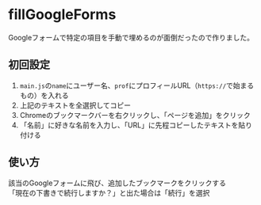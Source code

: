 # fillGoogleForms

Googleフォームで特定の項目を手動で埋めるのが面倒だったので作りました。  

## 初回設定
1. `main.js`の`name`にユーザー名、`prof`にプロフィールURL（`https://`で始まるもの）を入れる
1. 上記のテキストを全選択してコピー
1. Chromeのブックマークバーを右クリックし、「ページを追加」をクリック
1. 「名前」に好きな名前を入力し、「URL」に先程コピーしたテキストを貼り付ける

## 使い方
該当のGoogleフォームに飛び、追加したブックマークをクリックする  
「現在の下書きで続行しますか？」と出た場合は「続行」を選択
